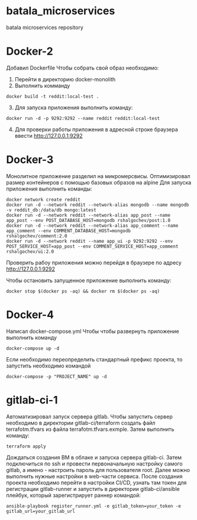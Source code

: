 # batala_microservices
batala microservices repository
# Docker-2
Добавил Dockerfile
Чтобы собрать свой образ необходимо:
1. Перейти в директорию docker-monolith
2. Выполнить комманду
```shell
docker build -t reddit:local-test .
```
3. Для запуска приложения выполнить команду:
```shell
docker run -d -p 9292:9292 --name reddit reddit:local-test
```
4. Для проверки работы приложения в адресной строке браузера ввести
http://127.0.0.1:9292

# Docker-3
Монолитное приложение разделил на микромерсвисы.
Оптимизировал размер контейнеров с помощью базовых образов на alpine
Для запуска приложения выполнить команды:
```shell
docker network create reddit
docker run -d --network reddit --network-alias mongodb --name mongodb -v reddit_db:/data/db mongo:latest
docker run -d --network reddit --network-alias app_post --name app_post --env POST_DATABASE_HOST=mongodb rshalgochev/post:1.0
docker run -d --network reddit --network-alias app_comment --name app_comment --env COMMENT_DATABASE_HOST=mongodb rshalgochev/comment:2.0
docker run -d --network reddit --name app_ui -p 9292:9292 --env POST_SERVICE_HOST=app_post --env COMMENT_SERVICE_HOST=app_comment rshalgochev/ui:2.0
```
Проверить рабоу приложения можно перейдя в браузере по адресу http://127.0.0.1:9292

Чтобы остановить запущенное приложение выполнить команду:
```shell
docker stop $(docker ps -aq) && docker rm $(docker ps -aq)
```
# Docker-4
Написал docker-compose.yml
Чтобы чтобы развернуть приложение выполнить команду
```shell
docker-compose up -d
```
Если необходимо переопределить стандартный префикс проекта, то запустить необходимо командой
```shell
docker-compose -p "PROJECT_NAME" up -d
```
# gitlab-ci-1
Автоматизировал запуск сервера gitlab.
Чтобы запустить сервер необходимо в директории gitlab-ci/terraform создать файл terrafotm.tfvars из файла
terrafotm.tfvars.exmple. Затем выполнить команду:
```shell
terraform apply
```
Дождаться создания ВМ в облаке и запуска сервера gitlab-ci. Затем подключиться по ssh и провести первоначальную настройку
самого gitlab, а имено - настроить пароль для пользователя root.
Далее можно выполнить нужные настройки в web-части сервиса.
После создания проекта необходимо перейти в настройки CI/CD, узнать там токен для регистрации gitlab-runner и запустить
в директории gitlab-ci/ansible плейбук, который зарегистрирует раннер командой:
```shell
ansible-playbook register_runner.yml -e gitlab_token=your_token -e gitlab_url=your_gitlab_url
```

